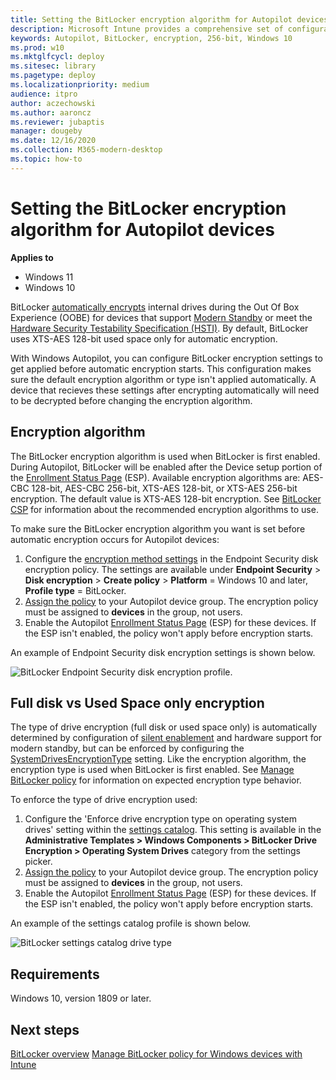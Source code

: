 ```yaml
---
title: Setting the BitLocker encryption algorithm for Autopilot devices
description: Microsoft Intune provides a comprehensive set of configuration options to manage BitLocker on Windows devices. 
keywords: Autopilot, BitLocker, encryption, 256-bit, Windows 10
ms.prod: w10
ms.mktglfcycl: deploy
ms.sitesec: library
ms.pagetype: deploy
ms.localizationpriority: medium
audience: itpro
author: aczechowski
ms.author: aaroncz
ms.reviewer: jubaptis
manager: dougeby
ms.date: 12/16/2020
ms.collection: M365-modern-desktop
ms.topic: how-to
---
```



# Setting the BitLocker encryption algorithm for Autopilot devices

**Applies to**

- Windows 11
- Windows 10

BitLocker [automatically encrypts](/windows-hardware/design/device-experiences/oem-bitlocker#bitlocker-automatic-device-encryption) internal drives during the Out Of Box Experience (OOBE) for devices that support [Modern Standby](/windows-hardware/design/device-experiences/modern-standby) or meet the [Hardware Security Testability Specification (HSTI)](/windows-hardware/test/hlk/testref/hardware-security-testability-specification). By default, BitLocker uses XTS-AES 128-bit used space only for automatic encryption. 

With Windows Autopilot, you can configure BitLocker encryption settings to get applied before automatic encryption starts. This configuration makes sure the default encryption algorithm or type isn't applied automatically. A device that recieves these settings after encrypting automatically will need to be decrypted before changing the encryption algorithm.

## <span id="Encryption_algorithm"></span>Encryption algorithm

The BitLocker encryption algorithm is used when BitLocker is first enabled. During Autopilot, BitLocker will be enabled after the Device setup portion of the [Enrollment Status Page](enrollment-status.md) (ESP). Available encryption algorithms are: AES-CBC 128-bit, AES-CBC 256-bit, XTS-AES 128-bit, or XTS-AES 256-bit encryption. The default value is XTS-AES 128-bit encryption. See [BitLocker CSP](/windows/client-management/mdm/bitlocker-csp) for information about the recommended encryption algorithms to use.

To make sure the BitLocker encryption algorithm you want is set before automatic encryption occurs for Autopilot devices:

1. Configure the [encryption method settings](../intune/protect/encrypt-devices#create-an-endpoint-security-policy-for-bitlocker) in the Endpoint Security disk encryption policy. The settings are available under **Endpoint Security** > **Disk encryption** > **Create policy** > **Platform** = Windows 10 and later, **Profile type** = BitLocker. 
2. [Assign the policy](../intune/configuration/device-profile-assign.md) to your Autopilot device group. The encryption policy must be assigned to **devices** in the group, not users.
3. Enable the Autopilot [Enrollment Status Page](enrollment-status.md) (ESP) for these devices. If the ESP isn't enabled, the policy won't apply before encryption starts.

An example of Endpoint Security disk encryption settings is shown below.

![BitLocker Endpoint Security disk encryption profile.](https://user-images.githubusercontent.com/43853653/172425590-fec5d23f-b7ae-47a0-a921-427756cbbe46.png)

## <span id="Full_disk_vs_Used_Space_only_encryption"></span>Full disk vs Used Space only encryption

The type of drive encryption (full disk or used space only) is automatically determined by configuration of [silent enablement](/mem/intune/protect/encrypt-devices#silently-enable-bitlocker-on-devices) and hardware support for modern standby, but can be enforced by configuring the [SystemDrivesEncryptionType](/windows/client-management/mdm/bitlocker-csp) setting. Like the encryption algorithm, the encryption type is used when BitLocker is first enabled.  See [Manage BitLocker policy](/mem/intune/protect/encrypt-devices#full-disk-vs-used-space-only-encryption) for information on expected encryption type behavior.

To enforce the type of drive encryption used:

1. Configure the 'Enforce drive encryption type on operating system drives' setting within the [settings catalog](/mem/intune/configuration/settings-catalog). This setting is available in the **Administrative Templates > Windows Components > BitLocker Drive Encryption > Operating System Drives** category from the settings picker. 
2. [Assign the policy](../intune/configuration/device-profile-assign.md) to your Autopilot device group. The encryption policy must be assigned to **devices** in the group, not users.
3. Enable the Autopilot [Enrollment Status Page](enrollment-status.md) (ESP) for these devices. If the ESP isn't enabled, the policy won't apply before encryption starts.

An example of the settings catalog profile is shown below.

![BitLocker settings catalog drive type](https://user-images.githubusercontent.com/43853653/172427108-bf3803e9-fd50-4663-85cc-83135b7a4f4f.png)


## Requirements

Windows 10, version 1809 or later.

## Next steps

[BitLocker overview](/windows/security/information-protection/bitlocker/bitlocker-overview)
[Manage BitLocker policy for Windows devices with Intune](/mem/intune/protect/encrypt-devices)
